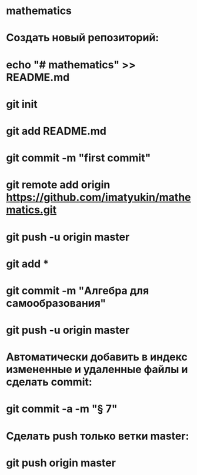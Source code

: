 # mathematics

# Создать новый репозиторий:
# echo "# mathematics" >> README.md
# git init
# git add README.md
# git commit -m "first commit"
# git remote add origin https://github.com/imatyukin/mathematics.git
# git push -u origin master
# git add *
# git commit -m "Алгебра для самообразования"
# git push -u origin master

# Автоматически добавить в индекс измененные и удаленные файлы и сделать commit:
# git commit -a -m "§ 7"

# Сделать push только ветки master:
# git push origin master
